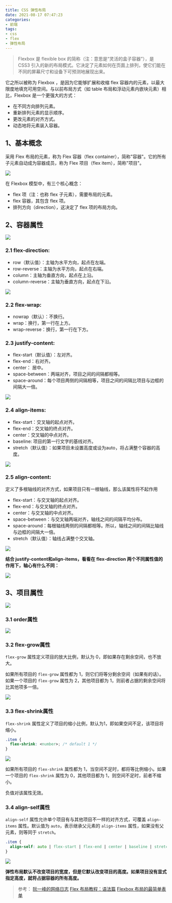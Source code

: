 ```yaml
---
title: CSS 弹性布局
date: 2021-08-17 07:47:23
categories:
- 前端
tags: 
- css
- flex
- 弹性布局
---
```


> Flexbox 是 flexible box 的简称（注：意思是“灵活的盒子容器”），是 CSS3 引入的新的布局模式。它决定了元素如何在页面上排列，使它们能在不同的屏幕尺寸和设备下可预测地展现出来。

它之所以被称为 Flexbox ，是因为它能够扩展和收缩 flex 容器内的元素，以最大限度地填充可用空间。与以前布局方式（如 table 布局和浮动元素内嵌块元素）相比，Flexbox 是一个更强大的方式：

- 在不同方向排列元素。
- 重新排列元素的显示顺序。
- 更改元素的对齐方式。
- 动态地将元素装入容器。

## 1、基本概念

采用 Flex 布局的元素，称为 Flex 容器（flex container），简称"容器"。它的所有子元素自动成为容器成员，称为 Flex 项目（flex item），简称"项目"。

![](/images/css-flexbox-01.png)

在 Flexbox 模型中，有三个核心概念：

- flex 项（注：也称 flex 子元素），需要布局的元素。
- flex 容器，其包含 flex 项。
- 排列方向（direction），这决定了 flex 项的布局方向。

## 2、容器属性

![](/images/css-flexbox-02.png)

### 2.1  flex-direction:

- row（默认值）：主轴为水平方向，起点在左端。
- row-reverse：主轴为水平方向，起点在右端。
- column：主轴为垂直方向，起点在上沿。
- column-reverse：主轴为垂直方向，起点在下沿。

![](/images/css-flexbox-03.png)

### 2.2   flex-wrap:

- nowrap（默认）：不换行。
- wrap：换行，第一行在上方。
- wrap-reverse：换行，第一行在下方。

### 2.3  justify-content:

- flex-start（默认值）：左对齐。
- flex-end：右对齐。
- center： 居中。
- space-between：两端对齐，项目之间的间隔都相等。
- space-around：每个项目两侧的间隔相等，项目之间的间隔比项目与边框的间隔大一倍。
 
![](/images/css-flexbox-04.gif)

### 2.4  align-items:

- flex-start：交叉轴的起点对齐。
- flex-end：交叉轴的终点对齐。
- center：交叉轴的中点对齐。
- baseline: 项目的第一行文字的基线对齐。
- stretch（默认值）：如果项目未设置高度或设为auto，将占满整个容器的高度。

![](/images/css-flexbox-05.gif)

### 2.5  align-content:

定义了多根轴线的对齐方式，如果项目只有一根轴线，那么该属性将不起作用

- flex-start：与交叉轴的起点对齐。
- flex-end：与交叉轴的终点对齐。
- center：与交叉轴的中点对齐。
- space-between：与交叉轴两端对齐，轴线之间的间隔平均分布。
- space-around：每根轴线两侧的间隔都相等。所以，轴线之间的间隔比轴线与边框的间隔大一倍。
- stretch（默认值）：轴线占满整个交叉轴。

![](/images/css-flexbox-06.png)

**结合 justify-content和align-items，看看在 flex-direction 两个不同属性值的作用下，轴心有什么不同：**

![](/images/css-flexbox-07.gif)

## 3、项目属性

![](/images/css-flexbox-08.png)

### 3.1 order属性

![](/images/css-flexbox-09.png)

### 3.2 flex-grow属性

`flex-grow` 属性定义项目的放大比例，默认为 0，即如果存在剩余空间，也不放大。

如果所有项目的 `flex-grow` 属性都为 1，则它们将等分剩余空间（如果有的话）。如果一个项目的 `flex-grow` 属性为 2，其他项目都为 1，则前者占据的剩余空间将比其他项多一倍。

![](/images/css-flexbox-10.png)

### 3.3 flex-shrink属性

`flex-shrink` 属性定义了项目的缩小比例，默认为1，即如果空间不足，该项目将缩小。

```css
.item {
  flex-shrink: <number>; /* default 1 */
}
```

![](/images/css-flexbox-11.jpg)

如果所有项目的 `flex-shrink` 属性都为 1，当空间不足时，都将等比例缩小。如果一个项目的 `flex-shrink` 属性为 0，其他项目都为 1，则空间不足时，前者不缩小。

负值对该属性无效。

### 3.4 align-self属性

`align-self` 属性允许单个项目有与其他项目不一样的对齐方式，可覆盖 `align-items` 属性。默认值为 `auto`，表示继承父元素的 `align-items` 属性，如果没有父元素，则等同于 `stretch`。

```css
.item {
  align-self: auto | flex-start | flex-end | center | baseline | stretch;
}
```

![](/images/css-flexbox-12.png)


**弹性布局默认不改变项目的宽度，但是它默认改变项目的高度。如果项目没有显式指定高度，就将占据容器的所有高度。**

> 参考：
[阮一峰的网络日志](https://www.ruanyifeng.com/blog/)
[Flex 布局教程：语法篇](http://www.ruanyifeng.com/blog/2015/07/flex-grammar.html)
[Flexbox 布局的最简单表单](http://www.ruanyifeng.com/blog/2018/10/flexbox-form.html)
